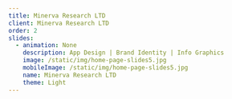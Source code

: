 ```yaml
---
title: Minerva Research LTD
client: Minerva Research LTD
order: 2
slides:
  - animation: None
    description: App Design | Brand Identity | Info Graphics
    image: /static/img/home-page-slides5.jpg
    mobileImage: /static/img/home-page-slides5.jpg
    name: Minerva Research LTD
    theme: Light
---
```


